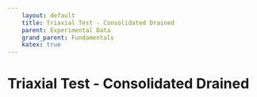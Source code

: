 ```yaml
---
    layout: default
    title: Triaxial Test - Consolidated Drained
    parent: Experimental Data
    grand_parent: Fundamentals
    katex: true
---
```

# Triaxial Test - Consolidated Drained